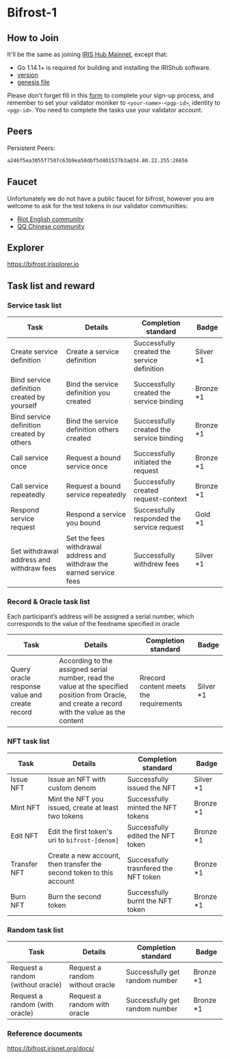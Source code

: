 # Bifrost-1

## How to Join

It'll be the same as joining [IRIS Hub Mainnet](https://bifrost.irisnet.org/docs/get-started/mainnet.html), except that:

- Go 1.14.1+ is required for building and installing the IRIShub software.
- [version](https://github.com/irisnet/irishub/releases/tag/v1.0.0-beta)
- [genesis file](./genesis.json)

Please don't forget fill in this [form](http://nyancat-irisnet.mikecrm.com/JsLCZ4H) to complete your sign-up process, and remember to set your validator moniker to `<your-name>-<pgp-id>`, identity to `<pgp-id>`. You need to complete the tasks use your validator account.

## Peers

Persistent Peers:

```bash
a246f5ea3055f7507c63b9ea50dbf5d401537b3a@34.80.22.255:26656
```

## Faucet

Unfortunately we do not have a public faucet for bifrost, however you are welcome to ask for the test tokens in our validator communities:

- [Riot English community](https://matrix.to/#/!bmimZgJrUWSmxqQEmG:matrix.org?via=matrix.org&via=t2bot.io)
- [QQ Chinese community](https://jq.qq.com/?_wv=1027&k=5BeP3tJ)

## Explorer

https://bifrost.irisplorer.io

## Task list and reward

### Service task list

| Task                                        | Details                                                              | Completion standard                         | Badge     |
| ------------------------------------------- | -------------------------------------------------------------------- | ------------------------------------------- | --------- |
| Create service definition                   | Create a service definition                                          | Successfully created the service definition | Silver *1 |
| Bind service definition created by yourself | Bind the service definition you created                              | Successfully created the service binding    | Bronze *1 |
| Bind service definition created by others   | Bind the service definition others created                           | Successfully created the service binding    | Bronze *1 |
| Call service once                           | Request a bound service once                                         | Successfully initiated the request          | Bronze *1 |
| Call service repeatedly                     | Request a bound service repeatedly                                   | Successfully created request-context        | Bronze *1 |
| Respond service request                     | Respond a service you bound                                          | Successfully responded the service request  | Gold *1   |
| Set withdrawal address and withdraw fees    | Set the fees withdrawal address and withdraw the earned service fees | Successfully withdrew fees                  | Silver *1 |

### Record & Oracle task list

Each participant’s address will be assigned a serial number, which corresponds to the value of the feedname specified in oracle

| Task                                          | Details                                                                                                                                          | Completion standard                    | Badge     |
| --------------------------------------------- | ------------------------------------------------------------------------------------------------------------------------------------------------ | -------------------------------------- | --------- |
| Query oracle response value and create record | According to the assigned serial number, read the value at the specified position from Oracle, and create a record with the value as the content | Rrecord content meets the requirements | Silver *1 |

### NFT task list

| Task         | Details                                                              | Completion standard                   | Badge     |
| ------------ | -------------------------------------------------------------------- | ------------------------------------- | --------- |
| Issue NFT    | Issue an NFT with custom denom                                       | Successfully issued the NFT           | Silver *1 |
| Mint NFT     | Mint the NFT you issued, create at least two tokens                  | Successfully minted the NFT tokens    | Bronze *1 |
| Edit NFT     | Edit the first token's uri to `bifrost-[denom]`                      | Successfully edited the NFT token     | Bronze *1 |
| Transfer NFT | Create a new account, then transfer the second token to this account | Successfully trasnfered the NFT token | Bronze *1 |
| Burn NFT     | Burn the second token                                                | Successfully burnt the NFT token      | Bronze *1 |

### Random task list

| Task                              | Details                         | Completion standard            | Badge     |
| --------------------------------- | ------------------------------- | ------------------------------ | --------- |
| Request a random (without oracle) | Request a random without oracle | Successfully get random number | Bronze *1 |
| Request a random (with oracle)    | Request a random with oracle    | Successfully get random number | Bronze *1 |

### Reference documents

https://bifrost.irisnet.org/docs/
